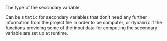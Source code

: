 The type of the secondary variable.

Can be <tt>static</tt> for secondary variables that don't need any further
information from the project file in order to be computer;
or <tt>dynamic</tt> if the functions providing some of the input data for
computing the secondary variable are set up at runtime.
